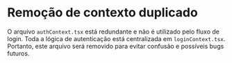 # Remoção de contexto duplicado

O arquivo `authContext.tsx` está redundante e não é utilizado pelo fluxo de login. Toda a lógica de autenticação está centralizada em `loginContext.tsx`. Portanto, este arquivo será removido para evitar confusão e possíveis bugs futuros.
